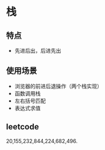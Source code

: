 # 栈


## 特点
- 先进后出，后进先出 

## 使用场景
- 浏览器的前进后退操作（两个栈实现）
- 函数调用栈
- 左右括号匹配
- 表达式求值

## leetcode
20,155,232,844,224,682,496.